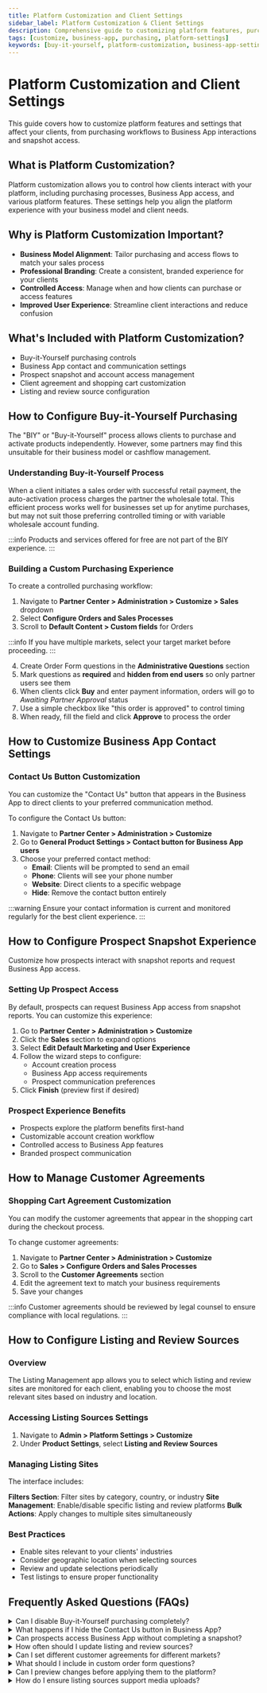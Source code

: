 ```yaml
---
title: Platform Customization and Client Settings
sidebar_label: Platform Customization & Client Settings
description: Comprehensive guide to customizing platform features, purchasing workflows, and Business App settings
tags: [customize, business-app, purchasing, platform-settings]
keywords: [buy-it-yourself, platform-customization, business-app-settings, snapshot-configuration]
---
```


# Platform Customization and Client Settings

This guide covers how to customize platform features and settings that affect your clients, from purchasing workflows to Business App interactions and snapshot access.

## What is Platform Customization?

Platform customization allows you to control how clients interact with your platform, including purchasing processes, Business App access, and various platform features. These settings help you align the platform experience with your business model and client needs.

## Why is Platform Customization Important?

- **Business Model Alignment**: Tailor purchasing and access flows to match your sales process
- **Professional Branding**: Create a consistent, branded experience for your clients
- **Controlled Access**: Manage when and how clients can purchase or access features
- **Improved User Experience**: Streamline client interactions and reduce confusion

## What's Included with Platform Customization?

- Buy-it-Yourself purchasing controls
- Business App contact and communication settings
- Prospect snapshot and account access management
- Client agreement and shopping cart customization
- Listing and review source configuration

## How to Configure Buy-it-Yourself Purchasing

The "BIY" or "Buy-it-Yourself" process allows clients to purchase and activate products independently. However, some partners may find this unsuitable for their business model or cashflow management.

### Understanding Buy-it-Yourself Process

When a client initiates a sales order with successful retail payment, the auto-activation process charges the partner the wholesale total. This efficient process works well for businesses set up for anytime purchases, but may not suit those preferring controlled timing or with variable wholesale account funding.

:::info
Products and services offered for free are not part of the BIY experience.
:::

### Building a Custom Purchasing Experience

To create a controlled purchasing workflow:

1. Navigate to **Partner Center > Administration > Customize > Sales** dropdown
2. Select **Configure Orders and Sales Processes**
3. Scroll to **Default Content > Custom fields** for Orders

:::info
If you have multiple markets, select your target market before proceeding.
:::

4. Create Order Form questions in the **Administrative Questions** section
5. Mark questions as **required** and **hidden from end users** so only partner users see them
6. When clients click **Buy** and enter payment information, orders will go to *Awaiting Partner Approval* status
7. Use a simple checkbox like "this order is approved" to control timing
8. When ready, fill the field and click **Approve** to process the order

## How to Customize Business App Contact Settings

### Contact Us Button Customization

You can customize the "Contact Us" button that appears in the Business App to direct clients to your preferred communication method.

To configure the Contact Us button:

1. Navigate to **Partner Center > Administration > Customize**
2. Go to **General Product Settings > Contact button for Business App users**
3. Choose your preferred contact method:
   - **Email**: Clients will be prompted to send an email
   - **Phone**: Clients will see your phone number
   - **Website**: Direct clients to a specific webpage
   - **Hide**: Remove the contact button entirely

:::warning
Ensure your contact information is current and monitored regularly for the best client experience.
:::

## How to Configure Prospect Snapshot Experience

Customize how prospects interact with snapshot reports and request Business App access.

### Setting Up Prospect Access

By default, prospects can request Business App access from snapshot reports. You can customize this experience:

1. Go to **Partner Center > Administration > Customize**
2. Click the **Sales** section to expand options
3. Select **Edit Default Marketing and User Experience**
4. Follow the wizard steps to configure:
   - Account creation process
   - Business App access requirements
   - Prospect communication preferences
5. Click **Finish** (preview first if desired)

### Prospect Experience Benefits

- Prospects explore the platform benefits first-hand
- Customizable account creation workflow
- Controlled access to Business App features
- Branded prospect communication

## How to Manage Customer Agreements

### Shopping Cart Agreement Customization

You can modify the customer agreements that appear in the shopping cart during the checkout process.

To change customer agreements:

1. Navigate to **Partner Center > Administration > Customize**
2. Go to **Sales > Configure Orders and Sales Processes**
3. Scroll to the **Customer Agreements** section
4. Edit the agreement text to match your business requirements
5. Save your changes

:::info
Customer agreements should be reviewed by legal counsel to ensure compliance with local regulations.
:::

## How to Configure Listing and Review Sources

### Overview

The Listing Management app allows you to select which listing and review sites are monitored for each client, enabling you to choose the most relevant sites based on industry and location.

### Accessing Listing Sources Settings

1. Navigate to **Admin > Platform Settings > Customize**
2. Under **Product Settings**, select **Listing and Review Sources**

### Managing Listing Sites

The interface includes:

**Filters Section**: Filter sites by category, country, or industry
**Site Management**: Enable/disable specific listing and review platforms
**Bulk Actions**: Apply changes to multiple sites simultaneously

### Best Practices

- Enable sites relevant to your clients' industries
- Consider geographic location when selecting sources
- Review and update selections periodically
- Test listings to ensure proper functionality

## Frequently Asked Questions (FAQs)

<details>
<summary>Can I disable Buy-it-Yourself purchasing completely?</summary>

Yes, you can control BIY purchasing by creating required administrative questions that are hidden from end users. This forces all orders into "Awaiting Partner Approval" status, giving you complete control over the purchasing process.
</details>

<details>
<summary>What happens if I hide the Contact Us button in Business App?</summary>

Hiding the Contact Us button removes the direct contact option from Business App. Clients will need to use alternative communication methods you've established. Ensure you have other clear communication channels available.
</details>

<details>
<summary>Can prospects access Business App without completing a snapshot?</summary>

By default, prospects request Business App access through snapshot reports. However, you can customize this workflow through the "Edit Default Marketing and User Experience" settings to create alternative access paths.
</details>

<details>
<summary>How often should I update listing and review sources?</summary>

Review your listing sources quarterly or when expanding into new markets. New platforms emerge regularly, and existing ones may change their relevance to your clients' industries.
</details>

<details>
<summary>Can I set different customer agreements for different markets?</summary>

Yes, if you have multiple markets configured, you can customize customer agreements separately for each market through the Configure Orders and Sales Processes section.
</details>

<details>
<summary>What should I include in custom order form questions?</summary>

Include questions that help you control the sales process, such as approval checkboxes, priority levels, or additional client requirements. Keep questions simple and relevant to your workflow.
</details>

<details>
<summary>Can I preview changes before applying them to the platform?</summary>

Yes, most customization wizards include a preview option before finalizing changes. Always preview significant modifications to ensure they align with your intended platform configuration.
</details>

<details>
<summary>How do I ensure listing sources support media uploads?</summary>

Check the listing source configuration for media support indicators. Sites like Google Business Profile, Facebook, and major review platforms typically support images and videos, while smaller directories may only support text.
</details>

